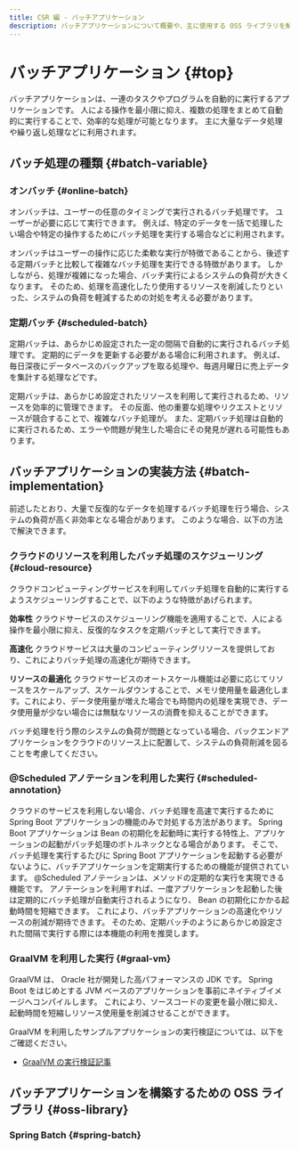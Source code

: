 ```yaml
---
title: CSR 編 - バッチアプリケーション
description: バッチアプリケーションについて概要や、主に使用する OSS ライブラリを解説します。
---
```


# バッチアプリケーション {#top}

バッチアプリケーションは、一連のタスクやプログラムを自動的に実行するアプリケーションです。
人による操作を最小限に抑え、複数の処理をまとめて自動的に実行することで、効率的な処理が可能となります。
主に大量なデータ処理や繰り返し処理などに利用されます。

## バッチ処理の種類 {#batch-variable}

### オンバッチ {#online-batch}

オンバッチは、ユーザーの任意のタイミングで実行されるバッチ処理です。
ユーザーが必要に応じて実行できます。
例えば、特定のデータを一括で処理したい場合や特定の操作するためにバッチ処理を実行する場合などに利用されます。

オンバッチはユーザーの操作に応じた柔軟な実行が特徴であることから、後述する定期バッチと比較して複雑なバッチ処理を実行できる特徴があります。
しかしながら、処理が複雑になった場合、バッチ実行によるシステムの負荷が大きくなります。
そのため、処理を高速化したり使用するリソースを削減したりといった、システムの負荷を軽減するための対処を考える必要があります。

### 定期バッチ {#scheduled-batch}

定期バッチは、あらかじめ設定された一定の間隔で自動的に実行されるバッチ処理です。
定期的にデータを更新する必要がある場合に利用されます。
例えば、毎日深夜にデータベースのバックアップを取る処理や、毎週月曜日に売上データを集計する処理などです。

定期バッチは、あらかじめ設定されたリソースを利用して実行されるため、リソースを効率的に管理できます。
その反面、他の重要な処理やリクエストとリソースが競合することで、複雑なバッチ処理が。
また、定期バッチ処理は自動的に実行されるため、エラーや問題が発生した場合にその発見が遅れる可能性もあります。

## バッチアプリケーションの実装方法 {#batch-implementation}

前述したとおり、大量で反復的なデータを処理するバッチ処理を行う場合、システムの負荷が高く非効率となる場合があります。
このような場合、以下の方法で解決できます。

### クラウドのリソースを利用したバッチ処理のスケジューリング {#cloud-resource}

クラウドコンピューティングサービスを利用してバッチ処理を自動的に実行するようスケジューリングすることで、以下のような特徴があげられます。

**効率性**
クラウドサービスのスケジューリング機能を適用することで、人による操作を最小限に抑え、反復的なタスクを定期バッチとして実行できます。

**高速化**
クラウドサービスは大量のコンピューティングリソースを提供しており、これによりバッチ処理の高速化が期待できます。

**リソースの最適化**
クラウドサービスのオートスケール機能は必要に応じてリソースをスケールアップ、スケールダウンすることで、メモリ使用量を最適化します。これにより、データ使用量が増えた場合でも時間内の処理を実現でき、データ使用量が少ない場合には無駄なリソースの消費を抑えることができます。

バッチ処理を行う際のシステムの負荷が問題となっている場合、バックエンドアプリケーションをクラウドのリソース上に配置して、システムの負荷削減を図ることを考慮してください。

### @Scheduled アノテーションを利用した実行 {#scheduled-annotation}

クラウドのサービスを利用しない場合、バッチ処理を高速で実行するために Spring Boot アプリケーションの機能のみで対処する方法があります。
Spring Boot アプリケーションは Bean の初期化を起動時に実行する特性上、アプリケーションの起動がバッチ処理のボトルネックとなる場合があります。
そこで、バッチ処理を実行するたびに Spring Boot アプリケーションを起動する必要がないように、バッチアプリケーションを定期実行するための機能が提供されています。
@Scheduled アノテーションは、メソッドの定期的な実行を実現できる機能です。
アノテーションを利用すれば、一度アプリケーションを起動した後は定期的にバッチ処理が自動実行されるようになり、 Bean の初期化にかかる起動時間を短縮できます。
これにより、バッチアプリケーションの高速化やリソースの削減が期待できます。
そのため、定期バッチのようにあらかじめ設定された間隔で実行する際には本機能の利用を推奨します。

### GraalVM を利用した実行 {#graal-vm}

GraalVM は、 Oracle 社が開発した高パフォーマンスの JDK です。
Spring Boot をはじめとする JVM ベースのアプリケーションを事前にネイティブイメージへコンパイルします。
これにより、ソースコードの変更を最小限に抑え、起動時間を短縮しリソース使用量を削減させることができます。

GraalVM を利用したサンプルアプリケーションの実行検証については、以下をご確認ください。

- [GraalVM の実行検証記事](https://graalvm.github.io/native-build-tools/0.9.28/)

## バッチアプリケーションを構築するための OSS ライブラリ {#oss-library}

### Spring Batch {#spring-batch}
